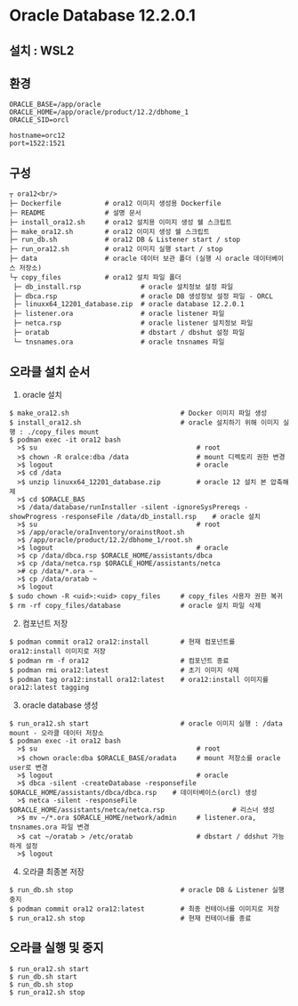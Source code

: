# Oracle Database 12.2.0.1

## 설치 : WSL2

## 환경
  
    ORACLE_BASE=/app/oracle
    ORACLE_HOME=/app/oracle/product/12.2/dbhome_1
    ORACLE_SID=orcl

    hostname=orc12
    port=1522:1521

## 구성

    ┬ ora12<br/>
    ├─ Dockerfile           # ora12 이미지 생성용 Dockerfile
    ├─ README               # 설명 문서
    ├─ install_ora12.sh     # ora12 설치용 이미지 생성 쉘 스크립트
    ├─ make_ora12.sh        # ora12 이미지 생성 쉘 스크립트
    ├─ run_db.sh            # ora12 DB & Listener start / stop
    ├─ run_ora12.sh         # ora12 이미지 실행 start / stop
    ├─ data                 # oracle 데이터 보관 폴더 (실행 시 oracle 데이터베이스 저장소)
    └┬ copy_files           # ora12 설치 파일 폴더
     ├─ db_install.rsp               # oracle 설치정보 설정 파일
     ├─ dbca.rsp                     # oracle DB 생성정보 설정 파일 - ORCL
     ├─ linuxx64_12201_database.zip  # oracle database 12.2.0.1
     ├─ listener.ora                 # oracle listener 파일
     ├─ netca.rsp                    # oracle listener 설치정보 파일
     ├─ oratab                       # dbstart / dbshut 설정 파일
     └─ tnsnames.ora                 # oracle tnsnames 파일

## 오라클 설치 순서

  1. oracle 설치
     
    $ make_ora12.sh                            # Docker 이미지 파일 생성
    $ install_ora12.sh                         # oracle 설치하기 위해 이미지 실행 : ./copy_files mount
    $ podman exec -it ora12 bash
      >$ su                                        # root
      >$ chown -R oralce:dba /data                 # mount 디렉토리 권한 변경
      >$ logout                                    # oracle
      >$ cd /data
      >$ unzip linuxx64_12201_database.zip         # oracle 12 설치 본 압축해제
      >$ cd $ORACLE_BAS
      >$ /data/database/runInstaller -silent -ignoreSysPrereqs -showProgress -responseFile /data/db_install.rsp    # oracle 설치
      >$ su                                        # root
      >$ /app/oracle/oraInventory/orainstRoot.sh
      >$ /app/oracle/product/12.2/dbhome_1/root.sh
      >$ logout                                    # oracle
      >$ cp /data/dbca.rsp $ORACLE_HOME/assistants/dbca
      >$ cp /data/netca.rsp $ORACLE_HOME/assistants/netca
      ># cp /data/*.ora ~
      >$ cp /data/oratab ~
      >$ logout
    $ sudo chown -R <uid>:<uid> copy_files     # copy_files 사용자 권한 복귀
    $ rm -rf copy_files/database               # oracle 설치 파일 삭제

  2. 컴포넌트 저장
     
    $ podman commit ora12 ora12:install        # 현재 컴포넌트를 ora12:install 이미지로 저장
    $ podman rm -f ora12                       # 컴포넌트 종료
    $ podman rmi ora12:latest                  # 초기 이미지 삭제
    $ podman tag ora12:install ora12:latest    # ora12:install 이미지를 ora12:latest tagging

  3. oracle database 생성
     
    $ run_ora12.sh start                       # oracle 이미지 실행 : /data mount - 오라클 데이터 저장소
    $ podman exec -it ora12 bash
      >$ su                                        # root
      >$ chown oracle:dba $ORACLE_BASE/oradata     # mount 저장소를 oracle user로 변경
      >$ logout                                    # oracle
      >$ dbca -silent -createDatabase -responsefile $ORACLE_HOME/assistants/dbca/dbca.rsp    # 데이터베이스(orcl) 생성
      >$ netca -silent -responseFile $ORACLE_HOME/assistants/netca/netca.rsp                 # 리스너 생성
      >$ mv ~/*.ora $ORACLE_HOME/network/admin     # listener.ora, tnsnames.ora 파일 변경
      >$ cat ~/oratab > /etc/oratab                # dbstart / ddshut 가능하게 설정
      >$ logout

  4. 오라클 최종본 저장
     
    $ run_db.sh stop                           # oracle DB & Listener 실행 중지
    $ podman commit ora12 ora12:latest         # 최종 컨테이너를 이미지로 저장
    $ run_ora12.sh stop                        # 현재 컨테이너를 종료

## 오라클 실행 및 중지

    $ run_ora12.sh start
    $ run_db.sh start
    $ run_db.sh stop
    $ run_ora12.sh stop
  

